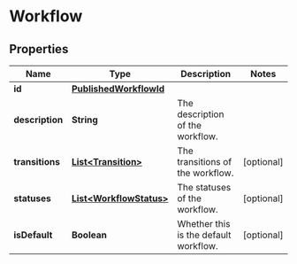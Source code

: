 # Workflow

## Properties
Name | Type | Description | Notes
------------ | ------------- | ------------- | -------------
**id** | [**PublishedWorkflowId**](PublishedWorkflowId.md) |  | 
**description** | **String** | The description of the workflow. | 
**transitions** | [**List&lt;Transition&gt;**](Transition.md) | The transitions of the workflow. |  [optional]
**statuses** | [**List&lt;WorkflowStatus&gt;**](WorkflowStatus.md) | The statuses of the workflow. |  [optional]
**isDefault** | **Boolean** | Whether this is the default workflow. |  [optional]

